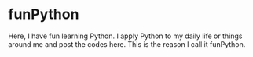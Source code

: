 # funPython
Here, I have fun learning Python. I apply Python to my daily life or things around me and post the codes here. This is the reason I call it funPython. 
